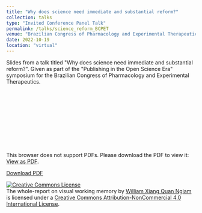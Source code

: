 ```yaml
---
title: "Why does science need immediate and substantial reform?"
collection: talks
type: "Invited Conference Panel Talk"
permalink: /talks/science_reform_BCPET
venue: "Brazilian Congress of Pharmacology and Experimental Therapeutics"
date: 2022-10-19
location: "virtual"
---
```


Slides from a talk titled "Why does science need immediate and substantial reform?". Given as part of the "Publishing in the Open Science Era" symposium for the Brazilian Congress of Pharmacology and Experimental Therapeutics.

<object data="https://williamngiam.github.io/files/ScienceReformBCPET.pdf" type="application/pdf" width="700px" height="584px">
    <embed src="https://williamngiam.github.io/files/ScienceReformBCPET.pdf">
        <p>This browser does not support PDFs. Please download the PDF to view it: <a href="https://williamngiam.github.io/files/ScienceReformBCPET.pdf">View as PDF</a>.</p>
    </embed>
</object>

<u><a href="https://williamngiam.github.io/files/ScienceReformBCPET.pdf">Download PDF</a></u>

<a rel="license" href="http://creativecommons.org/licenses/by-nc/4.0/"><img alt="Creative Commons License" style="border-width:0" src="https://i.creativecommons.org/l/by-nc/4.0/88x31.png" /></a><br /><span xmlns:dct="http://purl.org/dc/terms/" property="dct:title">The whole-report on visual working memory</span> by <a xmlns:cc="http://creativecommons.org/ns#" href="https://williamngiam.github.io/talks/science_reform_BCPET" property="cc:attributionName" rel="cc:attributionURL">William Xiang Quan Ngiam</a> is licensed under a <a rel="license" href="http://creativecommons.org/licenses/by-nc/4.0/">Creative Commons Attribution-NonCommercial 4.0 International License</a>.
